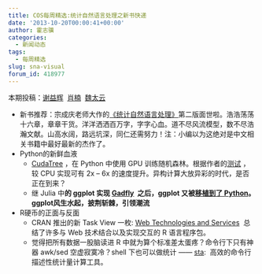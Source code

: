 ```yaml
---
title: COS每周精选:统计自然语言处理之新书快递
date: '2013-10-20T00:00:41+00:00'
author: 霍志骥
categories:
  - 新闻动态
tags:
  - 每周精选
slug: sna-visual
forum_id: 418977
---
```


本期投稿：[谢益辉](http://yihui.name/)  [肖楠](http://www.road2stat.com/)  [魏太云](http://taiyun.cos.name/)

  * 新书推荐：宗成庆老师大作的[《统计自然语言处理》](http://item.jd.com/11314362.html)第二版面世啦。浩浩荡荡十六章，章章干货。洋洋洒洒百万字，字字心血。道不尽风流模型，数不尽浩瀚文献。山高水阔，路远坑深，同仁还需努力！注：小编以为这绝对是中文相关书籍中最好最新的杰作了。
  * Python的新鲜血液
      * [CudaTree](https://github.com/EasonLiao/CudaTree) ，在 Python 中使用 GPU 训练随机森林。根据作者的[测试](http://blog.explainmydata.com/2013/10/training-random-forests-in-python-using.html) ，较 CPU 实现可有 2x – 6x 的速度提升。异构计算大放异彩的时代，是否正在到来？
      * 继 Julia 中**的 ggplot 实现 [Gadfly](https://github.com/dcjones/Gadfly.jl)  之后，ggplot 又被[移植到了 Python](https://github.com/yhat/ggplot/)。ggplot风生水起，披荆斩棘，引领潮流**
  * R硬币的正面与反面 
      * CRAN 推出的新 Task View 一枚: [Web Technologies and Services](http://cran.r-project.org/web/views/WebTechnologies.html)  总结了许多与 Web 技术结合以及实现交互的 R 语言程序包。
      * 觉得把所有数据一股脑读进 R 中就为算个标准差太蛋疼？命令行下只有神器 awk/sed 空虚寂寞冷？shell 下也可以做统计 —— [sta](https://github.com/simonccarter/sta):  高效的命令行描述性统计量计算工具。
